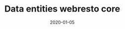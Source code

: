 ---
title: "Data entities webresto core"
linkTitle: "Entities"
date: 2020-01-05
description: >
  Description of entities and data for webresto
---